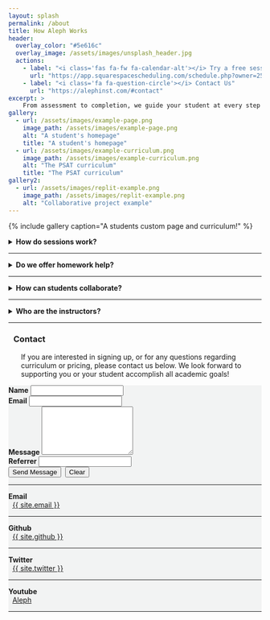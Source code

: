 ```yaml
---
layout: splash
permalink: /about
title: How Aleph Works
header:
  overlay_color: "#5e616c"
  overlay_image: /assets/images/unsplash_header.jpg
  actions:
    - label: "<i class='fas fa-fw fa-calendar-alt'></i> Try a free session today"
      url: "https://app.squarespacescheduling.com/schedule.php?owner=25887823"
    - label: "<i class='fa fa-question-circle'></i> Contact Us"
      url: "https://alephinst.com/#contact"
excerpt: >
    From assessment to completion, we guide your student at every step of the way.
gallery:
  - url: /assets/images/example-page.png
    image_path: /assets/images/example-page.png
    alt: "A student's homepage"
    title: "A student's homepage"
  - url: /assets/images/example-curriculum.png
    image_path: /assets/images/example-curriculum.png
    alt: "The PSAT curriculum"
    title: "The PSAT curriculum"
gallery2:
  - url: /assets/images/replit-example.png
    image_path: /assets/images/replit-example.png
    alt: "Collaborative project example"
---
```


{% include gallery caption="A students custom page and curriculum!" %}

<details>
  <summary>
    <b>How do sessions work?</b>
  </summary>
  <p style="padding-left:10px;">We firstly create a custom page for each student that contains links to sessions, helpful resources, completed curriculums, and curriculums currently in-progress.</p> 
  <p style="padding-left:10px;">All of our curriculums start with an assessment where the student answers a set of foundational questions that represent the entire curriculum. Our team then generates coursework that addresses the needs of the student to ensure that we focus on critical concepts during sessions. This results in a unique lesson plan for every student!</p> 
  <p style="padding-left:10px;">Once coursework is generated, an instructor works with the student to assist in studying modules in a one-to-one online session. Our sessions generally last 1-hour.</p>
  <p style="padding-left:10px;">In regular intervals, instructors gauge a students progress by either evaluating independent projects or by running through assessments again. Once a student completes their curriculum they can either move onto something new, or go through the curriculum again to evaluate new modules!</p> 
</details>

<hr>


<details>
  <summary>
    <b>Do we offer homework help?</b>
  </summary>
  <p style="padding-left:10px;"> While we strive to ensure that sessions are used solely for coursework we acknowledge that completing and understanding homework is a vital part to a students success. For that reason,students may bring pertinent homework questions to a session, especially when it involves topics covered in our curriculum.</p> 
</details>
<hr>

<details>
  <summary>
    <b>How can students collaborate?</b>
  </summary>
  <p style="padding-left:10px;">Coding skills and computer science knowledge are fundemental pillars of being a good coder, and so is ability to work on a team! For our computer science courses, we offer students the opportunity to work with other students of similiar skill and age to create a personal coding project.</p>
  {% include gallery id="gallery2" layout="half" caption="An example of a collaborative project in Python" %} 
</details>

<hr>

<details>
  <summary>
    <b>Who are the instructors?</b>
  </summary>
  <p style="padding-left:10px;">We are a team of experienced instructors and college students motivated by seeing academic success in students. Our goal is the process of learning itself, while still upholding good grades and outcomes as positive signs of successful habits. This attitude ensures that we cultivate a culture of education and install a lifelong pursuit of knowledge.</p> 
</details>
<hr>

<section>
  <div class="row">
      <h3 style="padding-left:10px;">Contact</h3>
  </div>
  <p style="padding-left:25px;">If you are interested in signing up, or for any questions regarding curriculum or pricing, please contact us below. We look forward to supporting you or your student accomplish all academic goals!</p> 
	<div class="row" style="background-color:#F2F3F3;">
    <div class="column-contact">
      <form action="https://formspree.io/f/xjvlwbzp" method="POST">
          <div class="row">
            <div class="column-contact-inner">
              <label for="name"><b>Name</b></label>
              <input type="text" name="name" id="name" />
            </div>
            <div class="column-contact-inner">
              <label for="email"><b>Email</b></label>
              <input type="email" name="email" id="email" />
            </div>
          </div>
          <div class="row">
            <div class="field">
              <label for="message"><b>Message</b></label>
              <textarea name="message" id="message" rows="6"></textarea>
            </div>
            <div class="field">
              <label for="ref-name"><b>Referrer</b></label>
              <input type="text" name="ref-name" id="ref-name" />
            </div>
            <input type="submit" value="Send Message" class="btn--info" />&nbsp; 
            <input type="reset" value="Clear" class="btn--info" />
          </div>
      </form>
    </div>
    <div class="column-contact">
          <hr>
          <b>Email</b><br>
          &nbsp; <i class="fas fa-fw fa-envelope-square" aria-hidden="true"></i>
          <a href="mailto:{{ site.email }}">{{ site.email }}</a>
          <hr>
          <b>Github</b><br>
          &nbsp;<i class="fab fa-fw fa-github" aria-hidden="true"></i>
          <a href="https://github.com/{{ site.github }}" itemprop="sameAs" rel="nofollow noopener noreferrer me">
          {{ site.github }}</a>
          <hr>
          <b>Twitter</b><br>
          &nbsp; <i class="fab fa-fw fa-twitter-square" aria-hidden="true"></i>
          <a href="https://twitter.com/{{ site.twitter }}" itemprop="sameAs" rel="nofollow noopener noreferrer me">{{ site.twitter }}</a>
          <hr>
          <b>Youtube</b><br>
          &nbsp; <i class="fab fa-fw fa-youtube" aria-hidden="true"></i>
          <a href="{{ site.youtube }}" itemprop="sameAs" rel="nofollow noopener noreferrer me">Aleph</a>
          <hr>
		</div>
	</div>
</section>
